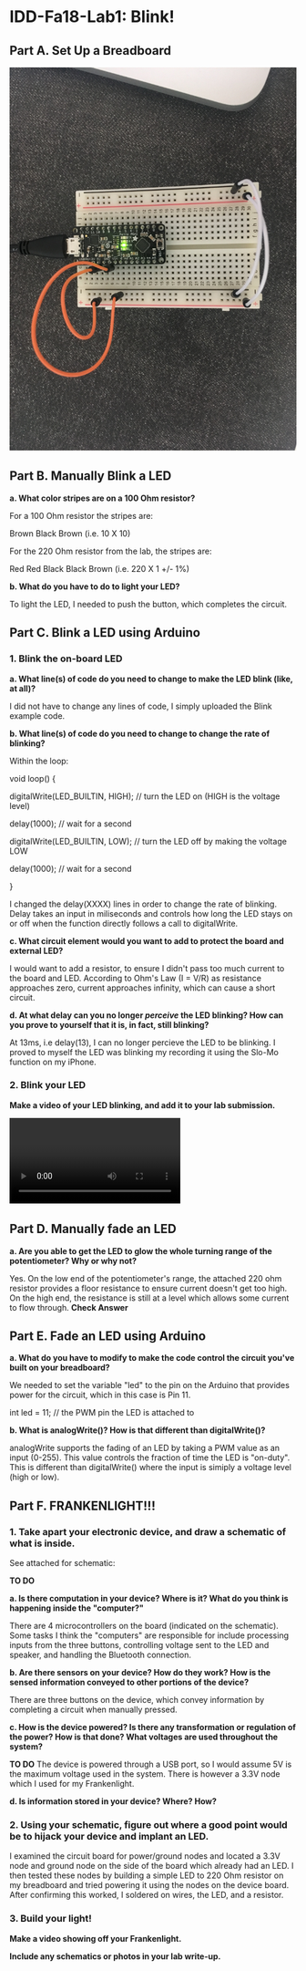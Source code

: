# IDD-Fa18-Lab1: Blink!


## Part A. Set Up a Breadboard

![My Breadboard](https://github.com/MattD18/IDD-Fa18-Lab1/blob/master/IMG_2262.JPG)

## Part B. Manually Blink a LED

**a. What color stripes are on a 100 Ohm resistor?**

For a 100 Ohm resistor the stripes are:

Brown Black Brown (i.e. 10 X 10)

For the 220 Ohm resistor from the lab, the stripes are:

Red Red Black Black Brown (i.e. 220 X 1 +/- 1%)
 
**b. What do you have to do to light your LED?**

To light the LED, I needed to push the button, which completes the circuit.

## Part C. Blink a LED using Arduino

### 1. Blink the on-board LED

**a. What line(s) of code do you need to change to make the LED blink (like, at all)?**

I did not have to change any lines of code, I simply uploaded the Blink example code.

**b. What line(s) of code do you need to change to change the rate of blinking?**

Within the loop:

void loop() {

  digitalWrite(LED_BUILTIN, HIGH);   // turn the LED on (HIGH is the voltage level)
  
  delay(1000);                       // wait for a second
  
  digitalWrite(LED_BUILTIN, LOW);    // turn the LED off by making the voltage LOW
  
  delay(1000);                       // wait for a second
  
}

I changed the delay(XXXX) lines in order to change the rate of blinking. Delay takes an input in miliseconds and controls how long the LED stays on or off when the function directly follows a call to digitalWrite.

**c. What circuit element would you want to add to protect the board and external LED?**

I would want to add a resistor, to ensure I didn't pass too much current to the board and LED. According to Ohm's Law (I = V/R) as resistance approaches zero, current approaches infinity, which can cause a short circuit.
 
**d. At what delay can you no longer *perceive* the LED blinking? How can you prove to yourself that it is, in fact, still blinking?**

At 13ms, i.e delay(13), I can no longer percieve the LED to be blinking. I proved to myself the LED was blinking my recording it using the Slo-Mo function on my iPhone.


### 2. Blink your LED

**Make a video of your LED blinking, and add it to your lab submission.**

![Blinking External LED](https://github.com/MattD18/IDD-Fa18-Lab1/blob/master/IMG_2265.MOV)


## Part D. Manually fade an LED

**a. Are you able to get the LED to glow the whole turning range of the potentiometer? Why or why not?**

Yes. On the low end of the potentiometer's range, the attached 220 ohm resistor provides a floor resistance to ensure current doesn't get too high. On the high end, the resistance is still at a level which allows some current to flow through. **Check Answer**

## Part E. Fade an LED using Arduino

**a. What do you have to modify to make the code control the circuit you've built on your breadboard?**

We needed to set the variable "led" to the pin on the Arduino that provides power for the circuit, which in this case is Pin 11.

int led = 11;           // the PWM pin the LED is attached to

**b. What is analogWrite()? How is that different than digitalWrite()?**

analogWrite supports the fading of an LED by taking a PWM value as an input (0-255). This value controls the fraction of time the LED is "on-duty". This is different than digitalWrite() where the input is simiply a voltage level (high or low).

## Part F. FRANKENLIGHT!!!

### 1. Take apart your electronic device, and draw a schematic of what is inside. 

See attached for schematic:

**TO DO**

**a. Is there computation in your device? Where is it? What do you think is happening inside the "computer?"**

There are 4 microcontrollers on the board (indicated on the schematic). Some tasks I think the "computers" are responsible for include processing inputs from the three buttons, controlling voltage sent to the LED and speaker, and handling the Bluetooth connection. 

**b. Are there sensors on your device? How do they work? How is the sensed information conveyed to other portions of the device?**

There are three buttons on the device, which convey information by completing a circuit when manually pressed.

**c. How is the device powered? Is there any transformation or regulation of the power? How is that done? What voltages are used throughout the system?**

**TO DO**
The device is powered through a USB port, so I would assume 5V is the maximum voltage used in the system. There is however a 3.3V node which I used for my Frankenlight.


**d. Is information stored in your device? Where? How?**

### 2. Using your schematic, figure out where a good point would be to hijack your device and implant an LED.

I examined the circuit board for power/ground nodes and located a 3.3V node and ground node on the side of the board which already had an LED. I then tested these nodes by building a simple LED to 220 Ohm resistor on my breadboard and tried powering it using the nodes on the device board. After confirming this worked, I soldered on wires, the LED, and a resistor.

### 3. Build your light!

**Make a video showing off your Frankenlight.**

**Include any schematics or photos in your lab write-up.**
